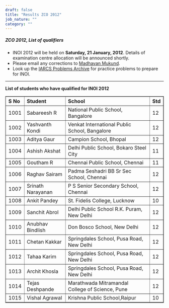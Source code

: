 ```yaml
---
draft: false
title: "Results ZCO 2012"
job_nature: ""
category: ""
---
```


<div id="cont">
<h5 align="left">ZCO 2012, List of qualifiers</h5>
  

<ul>

<li> INOI 2012 will be held on <b>Saturday, 21 January, 2012</b>.
Details of
examination centre allocation will be announced shortly.

<li> Please email any corrections to <a
href="mailto:ico@iarcs.org.in">Madhavan Mukund</a>.

<li> Look up the <a href="http://opc.iarcs.org.in">IARCS Problems
     Archive</a> for practice problems to prepare for INOI.

</ul>

<hr>

<p style="font-weight: bold"> List of students who have qualified
for INOI 2012 </p>

<table cellpadding="2" cellspacing="2" border="1" width="100%">
<tr>
<th align=left> S No</th>
<th align=left> Student </th>
<th align=left> School </th>
<th align=left> Std </th>
</tr>

<tr>
<td>1001</td>
<td>Sabareesh R</td>
<td>National Public School, Bangalore</td>
<td>12</td>
</tr>

<tr>
<td>1002</td>
<td>Yashvanth Kondi</td>
<td>Venkat International Public School, Bangalore</td>
<td>12	</td>
</tr>

<tr>
<td>1003</td>
<td>Aditya Gaur</td>
<td>Campion School, Bhopal</td>
<td>12</td>
</tr>

<tr>
<td>1004</td>
<td>Ashish Akshat</td>
<td>Delhi Public School, Bokaro Steel City</td>
<td>11</td>
</tr>

<tr>
<td>1005</td>
<td>Goutham R</td>
<td>Chennai Public School, Chennai</td>
<td>11	</td>
</tr>

<tr>
<td>1006</td>
<td>Raghav Sairam</td>
<td>Padma Seshadri BB Sr Sec School, Chennai</td>
<td>12</td>
</tr>

<tr>
<td>1007</td>
<td>Srinath Narayanan</td>
<td>P S Senior Secondary School, Chennai</td>
<td>12	</td>
</tr>

<tr>
<td>1008</td>
<td>Ankit Pandey</td>
<td>St. Fidelis College, Lucknow</td>
<td>10</td>
</tr>

<tr>
<td>1009</td>
<td>Sanchit Abrol</td>
<td>Delhi Public School R.K. Puram, New Delhi</td>
<td>12	</td>
</tr>

<tr>
<td>1010</td>
<td>Anubhav Bindlish</td>
<td>Don Bosco School, New Delhi</td>
<td>12</td>
</tr>

<tr>
<td>1011</td>
<td>Chetan Kakkar</td>
<td>Springdales School, Pusa Road, New Delhi </td>
<td>12	</td>
</tr>

<tr>
<td>1012</td>
<td>Tahaa Karim</td>
<td>Springdales School, Pusa Road, New Delhi </td>
<td>12	</td>
</tr>

<tr>
<td>1013</td>
<td>Archit Khosla</td>
<td>Springdales School, Pusa Road, New Delhi </td>
<td>12	</td>
</tr>

<tr>
<td>1014</td>
<td>Tejas Deshpande</td>
<td>Marathwada Mitramandal College of Science, Pune</td>
<td>12	</td>
</tr>

<tr>
<td>1015</td>
<td>Vishal Agrawal</td>
<td>Krishna Public School,Raipur</td>
<td>10</td>
</tr>

</table>

